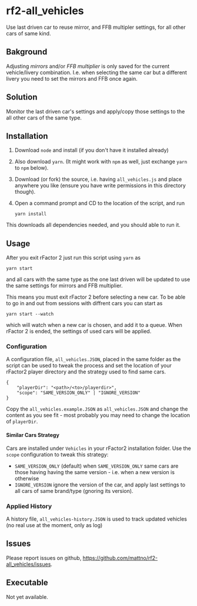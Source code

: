 # rf2-all_vehicles

Use last driven car to reuse mirror, and FFB multipler settings, for all other cars of same kind.

## Bakground

Adjusting _mirrors_ and/or _FFB multiplier_ is only saved for the current vehicle/livery combination. I.e. when selecting the same car but a different livery you need to set the mirrors and FFB once again.

## Solution

Monitor the last driven car's settings and apply/copy those settings to the all other cars of the same type.

## Installation

1. Download ```node``` and install (if you don't have  it installed already)
2. Also download ```yarn```. (It might work with ```npm``` as well, just exchange ```yarn``` to ```npm``` below).
2. Download (or fork) the source, i.e. having ```all_vehicles.js``` and place anywhere you like (ensure you have write permissions in this directory though).
3. Open a command prompt and CD to the location of the script, and run 

   ```yarn install```
   
This downloads all dependencies needed, and you should able to run it.

## Usage

After you exit rFactor 2 just run this script using ```yarn```  as

```yarn start```

and all cars with the same type as the one last driven will be updated to use the same settings for mirrors and FFB multiplier.

This means you must exit rFactor 2 before selecting a new car. To be able to go in and out from sessions with diffrent cars you can start as

```yarn start --watch```

which will watch when a new car is chosen, and add it to a queue. When rFactor 2 is ended, the settings of used cars will be applied.

### Configuration

A configuration file, ```all_vehicles.JSON```, placed in the same folder as the script can be used to tweak the process and set the location of your rFactor2 player directory and the strategy used to find same cars. 

```
{
    "playerDir": "<path>/<to>/playerdir>",
    "scope": "SAME_VERSION_ONLY" | "IGNORE_VERSION"
}
```

Copy the ```all_vehicles.example.JSON``` as ```all_vehicles.JSON``` and change the content as you see fit - most probably you may need to change the location of ```playerDir```. 


#### Similar Cars Strategy

Cars are installed under ```Vehicles``` in your rFactor2 installation folder. Use the ```scope``` configuration to tweak this strategy:

* ```SAME_VERSION_ONLY``` (default) 
  when ```SAME_VERSION_ONLY``` same cars are those having having the same version - i.e. when a new version is
  otherwise
* ```IGNORE_VERSION``` ignore the version of the car, and apply last settings to all cars of same brand/type (gnoring its version). 

### Applied History

A history file, ```all_vehicles-history.JSON``` is used to track updated vehicles (no real use at the moment, only as log)

## Issues 

Please report issues on github, https://github.com/mattno/rf2-all_vehicles/issues.

## Executable 

Not yet available.


